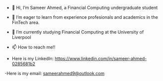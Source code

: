 - 👋 Hi, I’m Sameer Ahmed, a Financial Computing undergraduate student
- 👀 I’m eager to learn from experience profesionals and academics in the FinTech area.
- 🌱 I’m currently studying Financial Computing at the University of Liverpool
 

- 📫 How to reach me!!

- Here is my LinkedIn:
  https://www.linkedin.com/in/sameer-ahmed-0285681b2

-Here is my email:
  sameerahmed9@outlook.com
<!---
sameerahmed03/sameerahmed03 is a ✨ special ✨ repository because its `README.md` (this file) appears on your GitHub profile.
You can click the Preview link to take a look at your changes. 
--->

